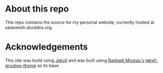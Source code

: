 # About this repo
This repo contains the source for my personal website, currently hosted at saianeesh.duckdns.org

# Acknowledgements
This site was build using [Jekyll](https://jekyllrb.com/) and was built using [Raphaël Moreau's](https://github.com/rphlmr) [jekyll-gruvbox-theme](https://github.com/rphlmr/jekyll-gruvbox-theme) as its base.
